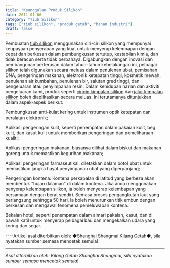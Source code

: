```yaml
---
title: "Keunggulan Produk Silikon"
date: 2011-01-06
category: "Tiub Silikon"
tags: ["tiub silikon", "produk getah", "bahan industri"]
draft: false
---
```


Pembuatan [tiub silikon](http://www.smpolymer.com/) menggunakan ciri-ciri silikon yang mempunyai keupayaan penyerapan yang kuat untuk menyerap kelembapan dengan cepat dan berkesan dalam pembungkusan tertutup, kestabilan kimia, dan tidak beracun serta tidak berbahaya. Digabungkan dengan inovasi dan pembangunan berterusan dalam tahun-tahun kebelakangan ini, pelbagai silikon telah digunakan secara meluas dalam penulenan ubat, pemisahan DNA, pengeringan makanan, elektronik ketepatan tinggi, kosmetik mewah, penulenan air kumbahan, penulenan bir, salutan gred tinggi, dan pengeluaran atau penyimpanan resin. Dalam kehidupan harian dan aktiviti pengeluaran kami, produk seperti [cincin kimpalan silikon](http://www.smpolymer.com/) dan [jalur kimpalan silikon](http://www.smpolymer.com/) boleh diaplikasikan secara meluas. Ini terutamanya ditunjukkan dalam aspek-aspek berikut:

Pembungkusan anti-kulat kering untuk instrumen optik ketepatan dan peralatan elektronik;

Aplikasi pengeringan kulit, seperti penempatan dalam pakaian kulit, beg kulit, dan kasut kulit untuk memberikan pengeringan dan pemeliharaan kualiti;

Aplikasi pengeringan makanan, biasanya dilihat dalam biskut dan makanan goreng untuk memastikan kegurihan makanan;

Aplikasi pengeringan farmaseutikal, diletakkan dalam botol ubat untuk memastikan jangka hayat penyimpanan ubat yang diperpanjang;

Pengeringan kontena: Kontena perkapalan di latitud yang berbeza akan membentuk "hujan dalaman" di dalam kontena. Jika anda menggunakan penyerap kelembapan silikon, ia boleh menyerap kelembapan yang bersamaan dengan berat sendiri. Semasa proses pengangkutan laut yang berlangsung sehingga 50 hari, ia boleh menurunkan titik embun dengan berkesan dan mengawal fenomena pemeluwapan kontena.

Bekalan hotel, seperti penempatan dalam almari pakaian, kasut, dan di bawah katil untuk menyerap pelbagai bau dan mengekalkan udara yang kering dan segar.

----Artikel asal diterbitkan oleh: ◆Shanghai Shangmai [Kilang Getah](http://www.smpolymer.com/)◆, sila nyatakan sumber semasa mencetak semula!

---

*Asal diterbitkan oleh: Kilang Getah Shanghai Shangmai, sila nyatakan sumber semasa mencetak semula!*